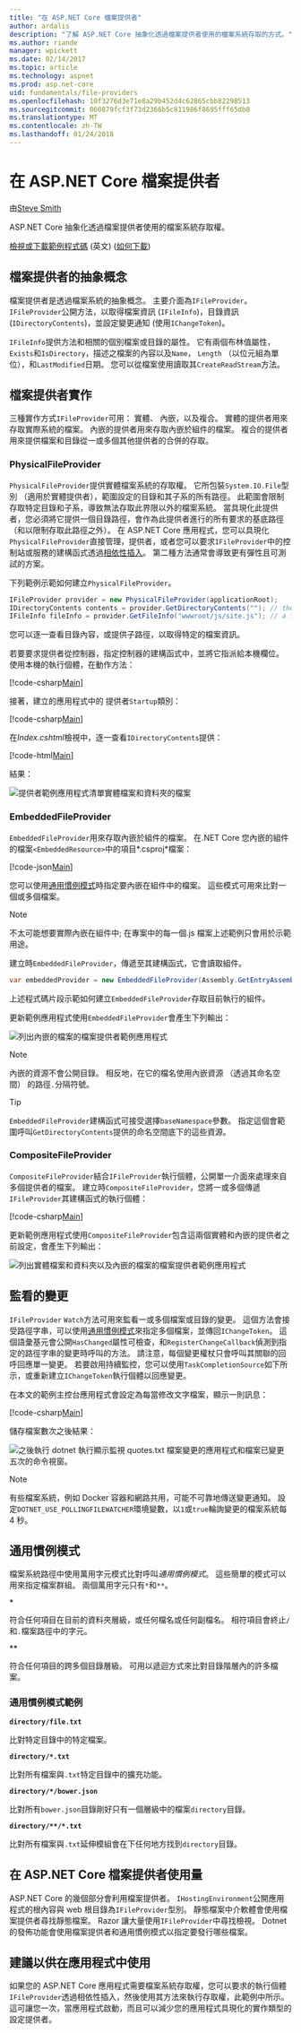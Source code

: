 ```yaml
---
title: "在 ASP.NET Core 檔案提供者"
author: ardalis
description: "了解 ASP.NET Core 抽象化透過檔案提供者使用的檔案系統存取的方式。"
ms.author: riande
manager: wpickett
ms.date: 02/14/2017
ms.topic: article
ms.technology: aspnet
ms.prod: asp.net-core
uid: fundamentals/file-providers
ms.openlocfilehash: 10f3276d3e71e8a29b452d4c62865cbb82298513
ms.sourcegitcommit: 060879fcf3f73d2366b5c811986f8695fff65db8
ms.translationtype: MT
ms.contentlocale: zh-TW
ms.lasthandoff: 01/24/2018
---
```

# <a name="file-providers-in-aspnet-core"></a>在 ASP.NET Core 檔案提供者

由[Steve Smith](https://ardalis.com/)

ASP.NET Core 抽象化透過檔案提供者使用的檔案系統存取權。

[檢視或下載範例程式碼](https://github.com/aspnet/Docs/tree/master/aspnetcore/fundamentals/file-providers/sample) \(英文\) ([如何下載](xref:tutorials/index#how-to-download-a-sample))

## <a name="file-provider-abstractions"></a>檔案提供者的抽象概念

檔案提供者是透過檔案系統的抽象概念。 主要介面為`IFileProvider`。 `IFileProvider`公開方法，以取得檔案資訊 (`IFileInfo`)，目錄資訊 (`IDirectoryContents`)，並設定變更通知 (使用`IChangeToken`)。

`IFileInfo`提供方法和相關的個別檔案或目錄的屬性。 它有兩個布林值屬性，`Exists`和`IsDirectory`，描述之檔案的內容以及`Name`， `Length` （以位元組為單位），和`LastModified`日期。 您可以從檔案使用讀取其`CreateReadStream`方法。

## <a name="file-provider-implementations"></a>檔案提供者實作

三種實作方式`IFileProvider`可用： 實體、 內嵌，以及複合。 實體的提供者用來存取實際系統的檔案。 內嵌的提供者用來存取內嵌於組件的檔案。 複合的提供者用來提供檔案和目錄從一或多個其他提供者的合併的存取。

### <a name="physicalfileprovider"></a>PhysicalFileProvider

`PhysicalFileProvider`提供實體檔案系統的存取權。 它所包裝`System.IO.File`型別 （適用於實體提供者），範圍設定的目錄和其子系的所有路徑。 此範圍會限制存取特定目錄和子系，導致無法存取此界限以外的檔案系統。 當具現化此提供者，您必須將它提供一個目錄路徑，會作為此提供者進行的所有要求的基底路徑 （和以限制存取此路徑之外）。 在 ASP.NET Core 應用程式，您可以具現化`PhysicalFileProvider`直接管理，提供者，或者您可以要求`IFileProvider`中的控制站或服務的建構函式透過[相依性插入](dependency-injection.md)。 第二種方法通常會導致更有彈性且可測試的方案。

下列範例示範如何建立`PhysicalFileProvider`。


```csharp
IFileProvider provider = new PhysicalFileProvider(applicationRoot);
IDirectoryContents contents = provider.GetDirectoryContents(""); // the applicationRoot contents
IFileInfo fileInfo = provider.GetFileInfo("wwwroot/js/site.js"); // a file under applicationRoot
```

您可以逐一查看目錄內容，或提供子路徑，以取得特定的檔案資訊。

若要要求提供者從控制器，指定控制器的建構函式中，並將它指派給本機欄位。 使用本機的執行個體，在動作方法：

[!code-csharp[Main](file-providers/sample/src/FileProviderSample/Controllers/HomeController.cs?highlight=5,7,12&range=6-19)]

接著，建立的應用程式中的 提供者`Startup`類別：

[!code-csharp[Main](file-providers/sample/src/FileProviderSample/Startup.cs?highlight=35,40&range=1-43)]

在*Index.cshtml*檢視中，逐一查看`IDirectoryContents`提供：

[!code-html[Main](file-providers/sample/src/FileProviderSample/Views/Home/Index.cshtml?highlight=2,7,9,11,15)]

結果：

![提供者範例應用程式清單實體檔案和資料夾的檔案](file-providers/_static/physical-directory-listing.png)

### <a name="embeddedfileprovider"></a>EmbeddedFileProvider

`EmbeddedFileProvider`用來存取內嵌於組件的檔案。 在.NET Core 您內嵌的組件的檔案`<EmbeddedResource>`中的項目*.csproj*檔案：

[!code-json[Main](file-providers/sample/src/FileProviderSample/FileProviderSample.csproj?range=13-18)]

您可以使用[通用慣例模式](#globbing-patterns)時指定要內嵌在組件中的檔案。 這些模式可用來比對一個或多個檔案。

> [!NOTE]
> 不太可能想要實際內嵌在組件中; 在專案中的每一個.js 檔案上述範例只會用於示範用途。

建立時`EmbeddedFileProvider`，傳遞至其建構函式，它會讀取組件。

```csharp
var embeddedProvider = new EmbeddedFileProvider(Assembly.GetEntryAssembly());
```

上述程式碼片段示範如何建立`EmbeddedFileProvider`存取目前執行的組件。

更新範例應用程式使用`EmbeddedFileProvider`會產生下列輸出：

![列出內嵌的檔案的檔案提供者範例應用程式](file-providers/_static/embedded-directory-listing.png)

> [!NOTE]
> 內嵌的資源不會公開目錄。 相反地，在它的檔名使用內嵌資源 （透過其命名空間） 的路徑`.`分隔符號。

> [!TIP]
> `EmbeddedFileProvider`建構函式可接受選擇`baseNamespace`參數。 指定這個會範圍呼叫`GetDirectoryContents`提供的命名空間底下的這些資源。

### <a name="compositefileprovider"></a>CompositeFileProvider

`CompositeFileProvider`結合`IFileProvider`執行個體，公開單一介面來處理來自多個提供者的檔案。 建立時`CompositeFileProvider`，您將一或多個傳遞`IFileProvider`其建構函式的執行個體：

[!code-csharp[Main](file-providers/sample/src/FileProviderSample/Startup.cs?highlight=3&range=35-37)]

更新範例應用程式使用`CompositeFileProvider`包含這兩個實體和內嵌的提供者之前設定，會產生下列輸出：

![列出實體檔案和資料夾以及內嵌的檔案的檔案提供者範例應用程式](file-providers/_static/composite-directory-listing.png)

## <a name="watching-for-changes"></a>監看的變更

`IFileProvider` `Watch`方法可用來監看一或多個檔案或目錄的變更。 這個方法會接受路徑字串，可以使用[通用慣例模式](#globbing-patterns)來指定多個檔案，並傳回`IChangeToken`。 這個語彙基元會公開`HasChanged`屬性可檢查，和`RegisterChangeCallback`偵測到指定的路徑字串的變更時呼叫的方法。 請注意，每個變更權杖只會呼叫其關聯的回呼回應單一變更。 若要啟用持續監控，您可以使用`TaskCompletionSource`如下所示，或重新建立`IChangeToken`執行個體以回應變更。

在本文的範例主控台應用程式會設定為每當修改文字檔案，顯示一則訊息：

[!code-csharp[Main](file-providers/sample/src/WatchConsole/Program.cs?name=snippet1&highlight=1-2,16,19-20)]

儲存檔案數次之後結果：

![之後執行 dotnet 執行顯示監視 quotes.txt 檔案變更的應用程式和檔案已變更五次的命令視窗。](file-providers/_static/watch-console.png)

> [!NOTE]
> 有些檔案系統，例如 Docker 容器和網路共用，可能不可靠地傳送變更通知。 設定`DOTNET_USE_POLLINGFILEWATCHER`環境變數，以`1`或`true`輪詢變更的檔案系統每 4 秒。

## <a name="globbing-patterns"></a>通用慣例模式

檔案系統路徑中使用萬用字元模式比對呼叫*通用慣例模式*。 這些簡單的模式可以用來指定檔案群組。 兩個萬用字元只有`*`和`**`。

**`*`**

   符合任何項目在目前的資料夾層級，或任何檔名或任何副檔名。 相符項目會終止`/`和`.`檔案路徑中的字元。

<strong><code>**</code></strong>

   符合任何項目的跨多個目錄層級。 可用以遞迴方式來比對目錄階層內的許多檔案。

### <a name="globbing-pattern-examples"></a>通用慣例模式範例

**`directory/file.txt`**

   比對特定目錄中的特定檔案。

**<code>directory/*.txt</code>**

   比對所有檔案與`.txt`特定目錄中的擴充功能。

**`directory/*/bower.json`**

   比對所有`bower.json`目錄剛好只有一個層級中的檔案`directory`目錄。

**<code>directory/&#42;&#42;/&#42;.txt</code>**

   比對所有檔案與`.txt`延伸模組會在下任何地方找到`directory`目錄。

## <a name="file-provider-usage-in-aspnet-core"></a>在 ASP.NET Core 檔案提供者使用量

ASP.NET Core 的幾個部分會利用檔案提供者。 `IHostingEnvironment`公開應用程式的根內容與 web 根目錄為`IFileProvider`型別。 靜態檔案中介軟體會使用檔案提供者尋找靜態檔案。 Razor 讓大量使用`IFileProvider`中尋找檢視。 Dotnet 的發佈功能會使用檔案提供者和通用慣例模式以指定要發行哪些檔案。

## <a name="recommendations-for-use-in-apps"></a>建議以供在應用程式中使用

如果您的 ASP.NET Core 應用程式需要檔案系統存取權，您可以要求的執行個體`IFileProvider`透過相依性插入，然後使用其方法來執行存取權，此範例中所示。 這可讓您一次，當應用程式啟動，而且可以減少您的應用程式具現化的實作類型的設定提供者。
